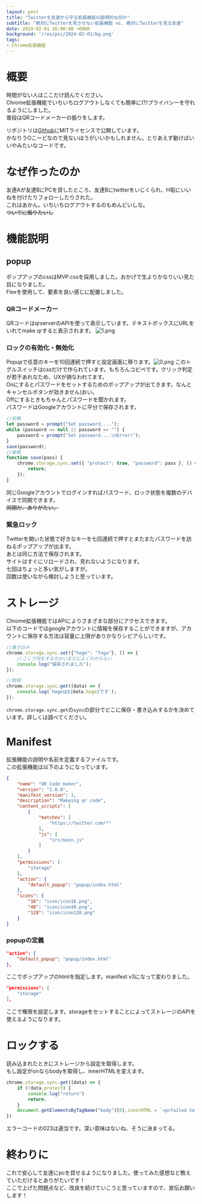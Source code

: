 ```yaml
---
layout: post
title: "Twitterを友達から守る拡張機能の説明的な何か"
subtitle: "絶対にTwitterを見させない拡張機能 vs. 絶対にTwitterを見る友達"
date: 2024-02-01 16:00:00 +0900
background: '/res/pic/2024-02-01/bg.png'
tags: 
- Chrome拡張機能
---
```

# 概要
時間がない人はここだけ読んでください。  
Chrome拡張機能でいちいちログアウトしなくても簡単に(?)プライバシーを守れるようにしました。  
普段はQRコードメーカーの振りをします。  

リポジトリは[Github](https://github.com/kanxta/TwitterProtector)にMITライセンスで公開しています。  
かなりうOこーどなので見ないほうがいいかもしれません。とりあえず動けばいいやみたいなコードです。
# なぜ作ったのか
友達Aが友達BにPCを貸したところ、友達Bにtwitterをいじくられ、H垢にいいねを付けたりフォローしたりされた。  
これはあかん。いちいちログアウトするのもめんどいしな。  
~~ついでに煽りたいし~~  

# 機能説明
## popup
ポップアップのcssはMVP.cssを採用しました。おかげで生よりかなりいい見た目になりました。  
Flexを使用して、要素を良い感じに配置しました。  
### QRコードメーカー
QRコードはqrserverのAPIを使って表示しています。テキストボックスにURLをいれてmake qrすると表示されます。 
![1.png](/res/pic/2024-02-01/1.png)　　
### ロックの有効化・無効化
Popupで任意のキーを10回連続で押すと設定画面に移ります。![0.png](/res/pic/2024-02-01/0.png)
このトグルスイッチはcssだけで作られています。もちろんコピペです。クリック判定が若干あれなため、UXが損なわれてます。  
Onにするとパスワードをセットするためのポップアップが出てきます。なんとキャンセルボタンが効きません(おい。  
Offにするときもちゃんとパスワードを聞かれます。  
パスワードはGoogleアカウントに平分で保存されます。  
```js
//前略
let password = prompt("Set password....");
while (password == null || password == "") {
    password = prompt("Set password....\nError!");
}
save(password);
//後略
function save(pass) {
    chrome.storage.sync.set({ "protect": true, "password": pass }, () => {
        return;
    });
}
```
同じGoogleアカウントでログインすればパスワード、ロック状態を複数のデバイスで同期できます。  
~~同期だ、ありがたい。~~
### 緊急ロック
Twitterを開いた状態で好きなキーを七回連続で押すとまたまたパスワードを訪ねるポップアップが出ます。  
あとは同じ方法で保存されます。  
サイトはすぐにリロードされ、見れないようになります。  
七回はちょっと多い気がしますが。  
回数は使いながら検討しようと思っています。  
# ストレージ
Chrome拡張機能ではAPIによりさまざまな部分にアクセスできます。  
以下のコードではgoogleアカウントに情報を保存することができますが、アカウントに保存する方法は容量に上限がありかなりシビアらしいです。  
```js
//書き込み
chrome.storage.sync.set({"hoge": "fuga"}, () => {
    //ここで何をするのかいまだによくわからない
    console.log("保存されました");
});

//取得
chrome.storage.sync.get((data) => {
    console.log(`hogeは${data.hoge}です`);
});
```
`chrome.storage.sync.get`の`sync`の部分でどこに保存・書き込みするかを決めています。詳しくは調べてください。  
# Manifest
拡張機能の説明や名前を定義するファイルです。  
この拡張機能は以下のようになっています。
```json
{
    "name": "QR Code maker",
    "version": "1.0.0",
    "manifest_version": 3,
    "description": "Makeing qr code",
    "content_scripts": [
        {
            "matches": [
                "https://twitter.com/*"
            ],
            "js": [
                "src/main.js"
            ]
        }
    ],
    "permissions": [
        "storage"
    ],
    "action": {
        "default_popup": "popup/index.html"
    },
    "icons": {
        "16": "icon/icon16.png",
        "48": "icon/icon48.png",
        "128": "icon/icon128.png"
    }
}
```
### popupの定義
```json
"action": {
    "default_popup": "popup/index.html"
},
```
ここでポップアップのhtmlを指定します。manifest v3になって変わりました。
```json
"permissions": [
    "storage"
],
```
ここで権限を設定します。storageをセットすることによってストレージのAPIを使えるようになります。  
# ロックする
読み込まれたときにストレージから設定を取得します。  
もし設定がonならbodyを取得し、innerHTMLを変えます。
```js
chrome.storage.sync.get((data) => {
    if (!data.protect) {
        console.log("return")
        return;
    }
    document.getElementsByTagName("body")[0].innerHTML = `<p>failed to load. error code:023</p>`
})
```
エラーコードの023は適当です。深い意味はないね、そうに決まってる。
# 終わりに
これで安心して友達にpcを貸せるようになりました。使ってみた感想など教えていただけるとありがたいです！  
ここで上げた問題点など、改良を続けていこうと思っていますので、宣伝お願いします！  